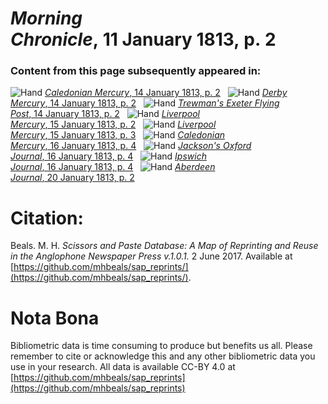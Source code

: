 # *Morning Chronicle*, 11 January 1813, p. 2  
  
### Content from this page subsequently appeared in:  
![Hand](http://scissorsandpaste.net/wp-content/uploads/2017/06/smallhandpointer.png) [*Caledonian Mercury*, 14 January 1813, p. 2](https://mhbeals.github.io/sap_html/Caledonian-Mercury/Caledonian-Mercury-14-January-1813-p-2)  
![Hand](http://scissorsandpaste.net/wp-content/uploads/2017/06/smallhandpointer.png) [*Derby Mercury*, 14 January 1813, p. 2](https://mhbeals.github.io/sap_html/Derby-Mercury/Derby-Mercury-14-January-1813-p-2)  
![Hand](http://scissorsandpaste.net/wp-content/uploads/2017/06/smallhandpointer.png) [*Trewman's Exeter Flying Post*, 14 January 1813, p. 2](https://mhbeals.github.io/sap_html/Trewman's-Exeter-Flying-Post/Trewman's-Exeter-Flying-Post-14-January-1813-p-2)  
![Hand](http://scissorsandpaste.net/wp-content/uploads/2017/06/smallhandpointer.png) [*Liverpool Mercury*, 15 January 1813, p. 2](https://mhbeals.github.io/sap_html/Liverpool-Mercury/Liverpool-Mercury-15-January-1813-p-2)  
![Hand](http://scissorsandpaste.net/wp-content/uploads/2017/06/smallhandpointer.png) [*Liverpool Mercury*, 15 January 1813, p. 3](https://mhbeals.github.io/sap_html/Liverpool-Mercury/Liverpool-Mercury-15-January-1813-p-3)  
![Hand](http://scissorsandpaste.net/wp-content/uploads/2017/06/smallhandpointer.png) [*Caledonian Mercury*, 16 January 1813, p. 4](https://mhbeals.github.io/sap_html/Caledonian-Mercury/Caledonian-Mercury-16-January-1813-p-4)  
![Hand](http://scissorsandpaste.net/wp-content/uploads/2017/06/smallhandpointer.png) [*Jackson's Oxford Journal*, 16 January 1813, p. 4](https://mhbeals.github.io/sap_html/Jackson's-Oxford-Journal/Jackson's-Oxford-Journal-16-January-1813-p-4)  
![Hand](http://scissorsandpaste.net/wp-content/uploads/2017/06/smallhandpointer.png) [*Ipswich Journal*, 16 January 1813, p. 4](https://mhbeals.github.io/sap_html/Ipswich-Journal/Ipswich-Journal-16-January-1813-p-4)  
![Hand](http://scissorsandpaste.net/wp-content/uploads/2017/06/smallhandpointer.png) [*Aberdeen Journal*, 20 January 1813, p. 2](https://mhbeals.github.io/sap_html/Aberdeen-Journal/Aberdeen-Journal-20-January-1813-p-2)  


# Citation: 

Beals. M. H. *Scissors and Paste Database: A Map of Reprinting and Reuse in the Anglophone Newspaper Press v.1.0.1.* 2 June 2017. Available at [https://github.com/mhbeals/sap_reprints/](https://github.com/mhbeals/sap_reprints/). 

# Nota Bona

Bibliometric data is time consuming to produce but benefits us all. Please remember to cite or acknowledge this and any other bibliometric data you use in your research. All data is available CC-BY 4.0 at [https://github.com/mhbeals/sap_reprints](https://github.com/mhbeals/sap_reprints)